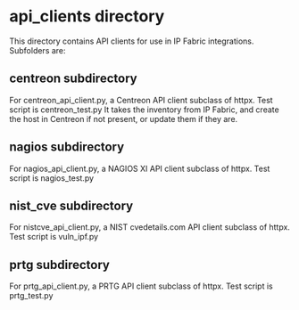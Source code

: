 # api_clients directory
This directory contains API clients for use in IP Fabric integrations.  Subfolders are:

## centreon subdirectory

For centreon_api_client.py, a Centreon API client subclass of httpx. Test script is centreon_test.py
It takes the inventory from IP Fabric, and create the host in Centreon if not present, or update them if they are.

## nagios subdirectory

For nagios_api_client.py, a NAGIOS XI API client subclass of httpx. Test script is nagios_test.py

## nist_cve subdirectory

For nistcve_api_client.py, a NIST cvedetails.com API client subclass of httpx. Test script is vuln_ipf.py

## prtg subdirectory

For prtg_api_client.py, a PRTG API client subclass of httpx. Test script is prtg_test.py


